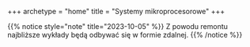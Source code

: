 +++
archetype = "home"
title = "Systemy mikroprocesorowe"
+++

{{% notice style="note" title="2023-10-05" %}}
Z powodu remontu najbliższe wykłady będą odbywać się w formie zdalnej.
{{% /notice %}}
